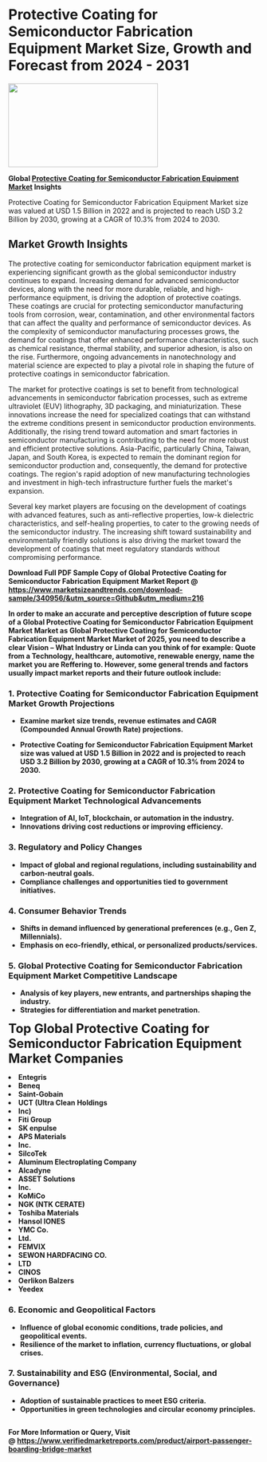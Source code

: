 <H1>Protective Coating for Semiconductor Fabrication Equipment Market Size, Growth and Forecast from 2024 - 2031</H1><img class="aligncenter size-medium wp-image-584254" src="https://thirdeyenews.in/wp-content/uploads/2024/09/Global-Market-Research-300x168.jpeg" alt="" width="300" height="168" /><p><strong>Global&nbsp;<a href="https://www.marketsizeandtrends.com/download-sample/340956/&amp;utm_source=Github&utm_medium=216">Protective Coating for Semiconductor Fabrication Equipment Market</a> Insights</strong></p><p>Protective Coating for Semiconductor Fabrication Equipment Market size was valued at USD 1.5 Billion in 2022 and is projected to reach USD 3.2 Billion by 2030, growing at a CAGR of 10.3% from 2024 to 2030.</p><p><h2>Market Growth Insights</h2> <p>The protective coating for semiconductor fabrication equipment market is experiencing significant growth as the global semiconductor industry continues to expand. Increasing demand for advanced semiconductor devices, along with the need for more durable, reliable, and high-performance equipment, is driving the adoption of protective coatings. These coatings are crucial for protecting semiconductor manufacturing tools from corrosion, wear, contamination, and other environmental factors that can affect the quality and performance of semiconductor devices. As the complexity of semiconductor manufacturing processes grows, the demand for coatings that offer enhanced performance characteristics, such as chemical resistance, thermal stability, and superior adhesion, is also on the rise. Furthermore, ongoing advancements in nanotechnology and material science are expected to play a pivotal role in shaping the future of protective coatings in semiconductor fabrication.</p> <p><strong></strong></p> <p>The market for protective coatings is set to benefit from technological advancements in semiconductor fabrication processes, such as extreme ultraviolet (EUV) lithography, 3D packaging, and miniaturization. These innovations increase the need for specialized coatings that can withstand the extreme conditions present in semiconductor production environments. Additionally, the rising trend toward automation and smart factories in semiconductor manufacturing is contributing to the need for more robust and efficient protective solutions. Asia-Pacific, particularly China, Taiwan, Japan, and South Korea, is expected to remain the dominant region for semiconductor production and, consequently, the demand for protective coatings. The region's rapid adoption of new manufacturing technologies and investment in high-tech infrastructure further fuels the market's expansion. <p>Several key market players are focusing on the development of coatings with advanced features, such as anti-reflective properties, low-k dielectric characteristics, and self-healing properties, to cater to the growing needs of the semiconductor industry. The increasing shift toward sustainability and environmentally friendly solutions is also driving the market toward the development of coatings that meet regulatory standards without compromising performance.</p> <p><strong></p><p><span class=""><strong>Download Full PDF Sample Copy of Global Protective Coating for Semiconductor Fabrication Equipment Market Report</strong> @ <a href="https://www.marketsizeandtrends.com/download-sample/340956/&amp;utm_source=Github&utm_medium=216" target="_blank">https://www.marketsizeandtrends.com/download-sample/340956/&amp;utm_source=Github&utm_medium=216</a></span></p><p>In order to make an accurate and perceptive description of future scope of a Global&nbsp;Protective Coating for Semiconductor Fabrication Equipment Market Market as Global&nbsp;Protective Coating for Semiconductor Fabrication Equipment Market Market of 2025, you need to describe a clear Vision &ndash; What Industry or Linda can you think of for example: Quote from a Technology, healthcare, automotive, renewable energy, name the market you are Reffering to. However, some general trends and factors usually impact market reports and their future outlook include:</p><h3>1.&nbsp;<strong>Protective Coating for Semiconductor Fabrication Equipment Market Growth Projections</strong></h3><ul><li>Examine market size trends, revenue estimates and CAGR (Compounded Annual Growth Rate) projections.</li><li><p>Protective Coating for Semiconductor Fabrication Equipment Market size was valued at USD 1.5 Billion in 2022 and is projected to reach USD 3.2 Billion by 2030, growing at a CAGR of 10.3% from 2024 to 2030.</p></li></ul><h3>2.&nbsp;<strong>Protective Coating for Semiconductor Fabrication Equipment Market Technological Advancements</strong></h3><ul><li>Integration of AI, IoT, blockchain, or automation in the industry.</li><li>Innovations driving cost reductions or improving efficiency.</li></ul><h3>3.&nbsp;<strong>Regulatory and Policy Changes</strong></h3><ul><li>Impact of global and regional regulations, including sustainability and carbon-neutral goals.</li><li>Compliance challenges and opportunities tied to government initiatives.</li></ul><h3>4.&nbsp;<strong>Consumer Behavior Trends</strong></h3><ul><li>Shifts in demand influenced by generational preferences (e.g., Gen Z, Millennials).</li><li>Emphasis on eco-friendly, ethical, or personalized products/services.</li></ul><h3>5.&nbsp;<strong>Global Protective Coating for Semiconductor Fabrication Equipment Market Competitive Landscape</strong></h3><ul><li>Analysis of key players, new entrants, and partnerships shaping the industry.</li><li>Strategies for differentiation and market penetration.</li></ul><p data-pm-slice="1 1 []"><span style="color: inherit; font-family: inherit; font-size: 25px;">Top Global Protective Coating for Semiconductor Fabrication Equipment Market Companies</span></p><div class="" data-test-id=""><p><li>Entegris</li><li> Beneq</li><li> Saint-Gobain</li><li> UCT (Ultra Clean Holdings</li><li> Inc)</li><li> Fiti Group</li><li> SK enpulse</li><li> APS Materials</li><li> Inc.</li><li> SilcoTek</li><li> Aluminum Electroplating Company</li><li> Alcadyne</li><li> ASSET Solutions</li><li> Inc.</li><li> KoMiCo</li><li> NGK (NTK CERATE)</li><li> Toshiba Materials</li><li> Hansol IONES</li><li> YMC Co.</li><li> Ltd.</li><li> FEMVIX</li><li> SEWON HARDFACING CO.</li><li>LTD</li><li> CINOS</li><li> Oerlikon Balzers</li><li> Yeedex</li></p></div><h3>6.&nbsp;<strong>Economic and Geopolitical Factors</strong></h3><ul><li>Influence of global economic conditions, trade policies, and geopolitical events.</li><li>Resilience of the market to inflation, currency fluctuations, or global crises.</li></ul><h3>7.&nbsp;<strong>Sustainability and ESG (Environmental, Social, and Governance)</strong></h3><ul><li>Adoption of sustainable practices to meet ESG criteria.</li><li>Opportunities in green technologies and circular economy principles.</li></ul><h2><strong style="font-size: 14px;">For More Information or Query, Visit @&nbsp;</strong><a style="background-color: #ffffff; font-size: 14px;" href="https://www.marketsizeandtrends.com/report/protective-coating-for-semiconductor-fabrication-equipment-market/" target="_blank">https://www.verifiedmarketreports.com/product/airport-passenger-boarding-bridge-market</a></h2>
